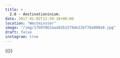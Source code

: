 ```yaml
---
title: >
  2.0 - destinationinium.
date: 2017-01-02T12:59:18+00:00
location: "Westminster"
image: "/img/17b97662aaa92b15f9de22bf7da000a9.jpg"
draft: false
instagram: true
---
```


{{<photo src="/img/17b97662aaa92b15f9de22bf7da000a9.jpg">}}
